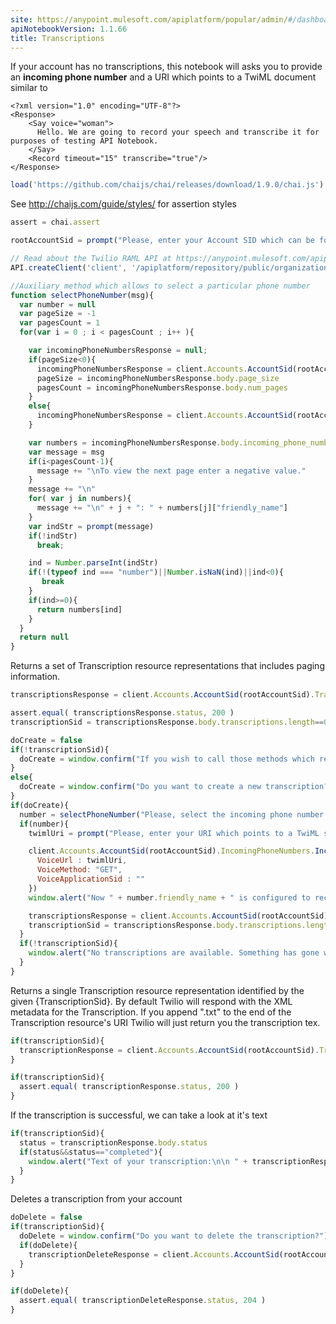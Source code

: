 ```yaml
---
site: https://anypoint.mulesoft.com/apiplatform/popular/admin/#/dashboard/apis/8031/versions/8196/portal/pages/6876/preview
apiNotebookVersion: 1.1.66
title: Transcriptions
---
```


If your account has no transcriptions, this notebook will asks you to provide an **incoming phone number** and a URI which points to a TwiML document similar to
```
<?xml version="1.0" encoding="UTF-8"?>
<Response>    
    <Say voice="woman">
      Hello. We are going to record your speech and transcribe it for purposes of testing API Notebook.
    </Say>
    <Record timeout="15" transcribe="true"/>
</Response>
```

```javascript
load('https://github.com/chaijs/chai/releases/download/1.9.0/chai.js')
```

See http://chaijs.com/guide/styles/ for assertion styles

```javascript
assert = chai.assert
```

```javascript
rootAccountSid = prompt("Please, enter your Account SID which can be found at https://www.twilio.com/user/account")
```

```javascript
// Read about the Twilio RAML API at https://anypoint.mulesoft.com/apiplatform/popular/admin/#/dashboard/apis/8031/versions/8196/contracts
API.createClient('client', '/apiplatform/repository/public/organizations/30/apis/8031/versions/8196/definition');
```

```javascript
//Auxiliary method which allows to select a particular phone number
function selectPhoneNumber(msg){
  var number = null
  var pageSize = -1
  var pagesCount = 1
  for(var i = 0 ; i < pagesCount ; i++ ){

    var incomingPhoneNumbersResponse = null;
    if(pageSize<0){
      incomingPhoneNumbersResponse = client.Accounts.AccountSid(rootAccountSid).IncomingPhoneNumbers.json.get()
      pageSize = incomingPhoneNumbersResponse.body.page_size
      pagesCount = incomingPhoneNumbersResponse.body.num_pages
    }
    else{
      incomingPhoneNumbersResponse = client.Accounts.AccountSid(rootAccountSid).IncomingPhoneNumbers.json.get({"Page":i,"PageSize":pageSize})
    }

    var numbers = incomingPhoneNumbersResponse.body.incoming_phone_numbers  
    var message = msg
    if(i<pagesCount-1){
      message += "\nTo view the next page enter a negative value."
    }
    message += "\n"
    for( var j in numbers){
      message += "\n" + j + ": " + numbers[j]["friendly_name"]
    }
    var indStr = prompt(message)
    if(!indStr)
      break;

    ind = Number.parseInt(indStr)
    if(!(typeof ind === "number")||Number.isNaN(ind)||ind<0){
       break
    }
    if(ind>=0){
      return numbers[ind]
    }  
  }
  return null
}
```


Returns a set of Transcription resource representations that includes paging
information.


```javascript
transcriptionsResponse = client.Accounts.AccountSid(rootAccountSid).Transcriptions.json.get()
```

```javascript
assert.equal( transcriptionsResponse.status, 200 )
transcriptionSid = transcriptionsResponse.body.transcriptions.length==0?null:transcriptionsResponse.body.transcriptions[0].sid
```

```javascript
doCreate = false
if(!transcriptionSid){
  doCreate = window.confirm("If you wish to call those methods which retrieve or delete a particular transcription, you must have at least one transcription available inside your account.\n\nDo you want to create a transcription now?")
}
else{
  doCreate = window.confirm("Do you want to create a new transcription?")
}
if(doCreate){
  number = selectPhoneNumber("Please, select the incoming phone number by entering its index.\nThis number will be configured for recording and transcribing your speech.")
  if(number){
    twimlUri = prompt("Please, enter your URI which points to a TwiML similar to\n\n<?xml version=\"1.0\" encoding=\"UTF-8\"?>\n</Response>\n   <Say voice=\"woman\">\n      Hello. We are going to record your speech and transcribe it.\n   </Say>\n   <Record timeout=\"15\" transcribe=\"true\"/>\n</Response>")

    client.Accounts.AccountSid(rootAccountSid).IncomingPhoneNumbers.IncomingPhoneNumberSid(number.sid).json.post({
      VoiceUrl : twimlUri,
      VoiceMethod: "GET",
      VoiceApplicationSid : ""
    })
    window.alert("Now " + number.friendly_name + " is configured to record and transcribe speech. Before continuing Notebook execution, please, make a call and wait a little while Twilio is processing your recording.")

    transcriptionsResponse = client.Accounts.AccountSid(rootAccountSid).Transcriptions.json.get()
    transcriptionSid = transcriptionsResponse.body.transcriptions.length==0?null:transcriptionsResponse.body.transcriptions[0].sid
  }
  if(!transcriptionSid){
    window.alert("No transcriptions are available. Something has gone wrong.")
  }
}
```

Returns a single Transcription resource representation identified by the
given {TranscriptionSid}. By default Twilio will respond with the XML metadata for the Transcription. If you append ".txt" to the end of the Transcription resource's URI Twilio will just return you the transcription tex.


```javascript
if(transcriptionSid){
  transcriptionResponse = client.Accounts.AccountSid(rootAccountSid).Transcriptions.TranscriptionSid(transcriptionSid).json.get()
}
```

```javascript
if(transcriptionSid){
  assert.equal( transcriptionResponse.status, 200 )
}
```

If the transcription is successful, we can take a look at it's text

```javascript
if(transcriptionSid){
  status = transcriptionResponse.body.status
  if(status&&status=="completed"){
    window.alert("Text of your transcription:\n\n " + transcriptionResponse.body.transcription_text)
  }
}
```

Deletes a transcription from your account

```javascript
doDelete = false
if(transcriptionSid){
  doDelete = window.confirm("Do you want to delete the transcription?")
  if(doDelete){
    transcriptionDeleteResponse = client.Accounts.AccountSid(rootAccountSid).Transcriptions.TranscriptionSid(transcriptionSid).json.delete({})
  }
}
```

```javascript
if(doDelete){
  assert.equal( transcriptionDeleteResponse.status, 204 )
}
```